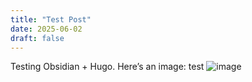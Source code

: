 ```yaml
---
title: "Test Post"
date: 2025-06-02
draft: false
---
```


Testing Obsidian + Hugo. Here’s an image:
test
![image](assets/attachments/cycles.png)


